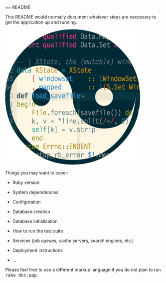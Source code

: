 == README

This README would normally document whatever steps are necessary to get the
application up and running.

[![solarized dualmode](https://github.com/altercation/solarized/raw/master/img/solarized-yinyang.png)](#features)

Things you may want to cover:

* Ruby version

* System dependencies

* Configuration

* Database creation

* Database initialization

* How to run the test suite

* Services (job queues, cache servers, search engines, etc.)

* Deployment instructions

* ...


Please feel free to use a different markup language if you do not plan to run
<tt>rake doc:app</tt>.
